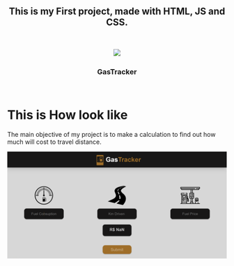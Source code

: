  <h2 align="center" dir="auto">
This is my First project, made with HTML, JS and CSS.</h2>
<br>
<p align="center" dir="auto">
<img src="https://raw.githubusercontent.com/BrunoMozer05/gas-tracker/main/frontend/img/icon.png">
</p>
<h3 align="center" tabindex="-1" dir="auto"></a>GasTracker</h3>  
 <br>



 <h1>This is How look like</h1>
  <p>The main objective of my project is to make a calculation to find out how much will cost to travel distance.</p>
<img src="https://raw.githubusercontent.com/brunomozer05/GasTracker/main/GasTracker/img/gastracker.png">
  
